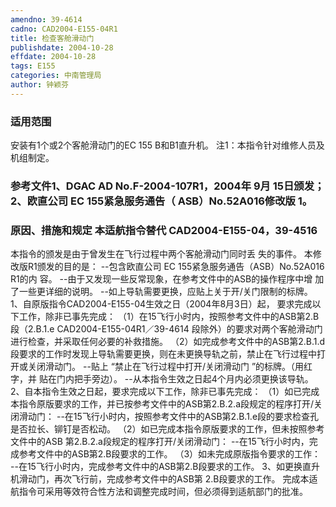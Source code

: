 ```yaml
---
amendno: 39-4614
cadno: CAD2004-E155-04R1
title: 检查客舱滑动门
publishdate: 2004-10-28
effdate: 2004-10-28
tags: E155
categories: 中南管理局
author: 钟颖芬
---
```


### 适用范围 
安装有1个或2个客舱滑动门的EC 155 B和B1直升机。    注1：本指令针对维修人员及机组制定。

<!--more-->
### 参考文件1、DGAC AD No.F-2004-107R1，2004年 9月 15日颁发； 2、欧直公司 EC 155紧急服务通告（ ASB）No.52A016修改版 1。

### 原因、措施和规定 本适航指令替代 CAD2004-E155-04，39-4516
本指令的颁发是由于曾发生在飞行过程中两个客舱滑动门同时丢
失的事件。     本修改版R1颁发的目的是： --包含欧直公司 EC 155紧急服务通告（ASB）No.52A016 R1的内
容。     --由于又发现一些反常现象，在参考文件中的ASB的操作程序中增
加了一些更详细的说明。     --如上导轨需要更换，应贴上关于开/关门限制的标牌。 1、自原版指令CAD2004-E155-04生效之日（2004年8月3日）起，
要求完成以下工作，除非已事先完成：
（1）在15飞行小时内，按照参考文件中的ASB第2.B段（2.B.1.e
  CAD2004-E155-04R1／39-4614
段除外）的要求对两个客舱滑动门进行检查，并采取任何必要的补救措施。 
    （2）如完成参考文件中的ASB第2.B.1.d段要求的工作时发现上导轨需要更换，则在未更换导轨之前，禁止在飞行过程中打开或关闭滑动门。 
--贴上 “禁止在飞行过程中打开/关闭滑动门 ”的标牌。（用红字，并
贴在门内把手旁边）。     --从本指令生效之日起4个月内必须更换该导轨。     2、自本指令生效之日起，要求完成以下工作，除非已事先完成：
（1）如已完成本指令原版要求的工作，并已按参考文件中的ASB第2.B.2.a段规定的程序打开/关闭滑动门： 
--在15飞行小时内，按照参考文件中的ASB第2.B.1.e段的要求检查孔是否拉长、铆钉是否松动。 
（2）如已完成本指令原版要求的工作，但未按照参考文件中的ASB
第2.B.2.a段规定的程序打开/关闭滑动门：     --在15飞行小时内，完成参考文件中的ASB第2.B段要求的工作。 
    （3）如未完成原版指令要求的工作：     --在15飞行小时内，完成参考文件中的ASB第2.B段要求的工作。    3、如更换直升机滑动门，再次飞行前，完成参考文件中的ASB第
2.B段要求的工作。
完成本适航指令可采用等效符合性方法和调整完成时间，但必须得到适航部门的批准。

